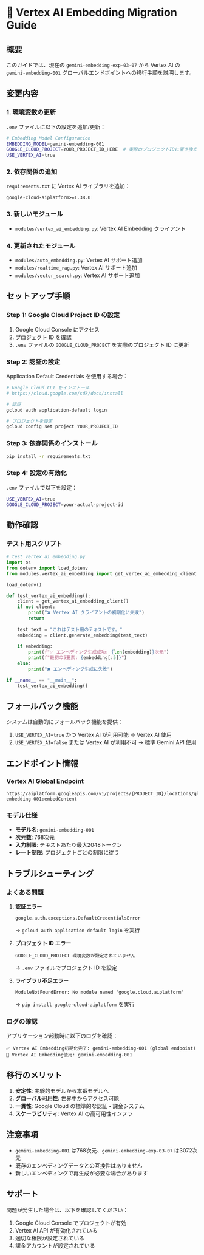 # 🚀 Vertex AI Embedding Migration Guide

## 概要

このガイドでは、現在の `gemini-embedding-exp-03-07` から Vertex AI の `gemini-embedding-001` グローバルエンドポイントへの移行手順を説明します。

## 変更内容

### 1. 環境変数の更新

`.env` ファイルに以下の設定を追加/更新：

```bash
# Embedding Model Configuration
EMBEDDING_MODEL=gemini-embedding-001
GOOGLE_CLOUD_PROJECT=YOUR_PROJECT_ID_HERE  # 実際のプロジェクトIDに置き換え
USE_VERTEX_AI=true
```

### 2. 依存関係の追加

`requirements.txt` に Vertex AI ライブラリを追加：

```
google-cloud-aiplatform>=1.38.0
```

### 3. 新しいモジュール

- `modules/vertex_ai_embedding.py`: Vertex AI Embedding クライアント

### 4. 更新されたモジュール

- `modules/auto_embedding.py`: Vertex AI サポート追加
- `modules/realtime_rag.py`: Vertex AI サポート追加
- `modules/vector_search.py`: Vertex AI サポート追加

## セットアップ手順

### Step 1: Google Cloud Project ID の設定

1. Google Cloud Console にアクセス
2. プロジェクト ID を確認
3. `.env` ファイルの `GOOGLE_CLOUD_PROJECT` を実際のプロジェクト ID に更新

### Step 2: 認証の設定

Application Default Credentials を使用する場合：

```bash
# Google Cloud CLI をインストール
# https://cloud.google.com/sdk/docs/install

# 認証
gcloud auth application-default login

# プロジェクトを設定
gcloud config set project YOUR_PROJECT_ID
```

### Step 3: 依存関係のインストール

```bash
pip install -r requirements.txt
```

### Step 4: 設定の有効化

`.env` ファイルで以下を設定：

```bash
USE_VERTEX_AI=true
GOOGLE_CLOUD_PROJECT=your-actual-project-id
```

## 動作確認

### テスト用スクリプト

```python
# test_vertex_ai_embedding.py
import os
from dotenv import load_dotenv
from modules.vertex_ai_embedding import get_vertex_ai_embedding_client

load_dotenv()

def test_vertex_ai_embedding():
    client = get_vertex_ai_embedding_client()
    if not client:
        print("❌ Vertex AI クライアントの初期化に失敗")
        return
    
    test_text = "これはテスト用のテキストです。"
    embedding = client.generate_embedding(test_text)
    
    if embedding:
        print(f"✅ エンベディング生成成功: {len(embedding)}次元")
        print(f"最初の5要素: {embedding[:5]}")
    else:
        print("❌ エンベディング生成に失敗")

if __name__ == "__main__":
    test_vertex_ai_embedding()
```

## フォールバック機能

システムは自動的にフォールバック機能を提供：

1. `USE_VERTEX_AI=true` かつ Vertex AI が利用可能 → Vertex AI 使用
2. `USE_VERTEX_AI=false` または Vertex AI が利用不可 → 標準 Gemini API 使用

## エンドポイント情報

### Vertex AI Global Endpoint
```
https://aiplatform.googleapis.com/v1/projects/{PROJECT_ID}/locations/global/publishers/google/models/gemini-embedding-001:embedContent
```

### モデル仕様
- **モデル名**: `gemini-embedding-001`
- **次元数**: 768次元
- **入力制限**: テキストあたり最大2048トークン
- **レート制限**: プロジェクトごとの制限に従う

## トラブルシューティング

### よくある問題

1. **認証エラー**
   ```
   google.auth.exceptions.DefaultCredentialsError
   ```
   → `gcloud auth application-default login` を実行

2. **プロジェクト ID エラー**
   ```
   GOOGLE_CLOUD_PROJECT 環境変数が設定されていません
   ```
   → `.env` ファイルでプロジェクト ID を設定

3. **ライブラリ不足エラー**
   ```
   ModuleNotFoundError: No module named 'google.cloud.aiplatform'
   ```
   → `pip install google-cloud-aiplatform` を実行

### ログの確認

アプリケーション起動時に以下のログを確認：

```
✅ Vertex AI Embedding初期化完了: gemini-embedding-001 (global endpoint)
🧠 Vertex AI Embedding使用: gemini-embedding-001
```

## 移行のメリット

1. **安定性**: 実験的モデルから本番モデルへ
2. **グローバル可用性**: 世界中からアクセス可能
3. **一貫性**: Google Cloud の標準的な認証・課金システム
4. **スケーラビリティ**: Vertex AI の高可用性インフラ

## 注意事項

- `gemini-embedding-001` は768次元、`gemini-embedding-exp-03-07` は3072次元
- 既存のエンベディングデータとの互換性はありません
- 新しいエンベディングで再生成が必要な場合があります

## サポート

問題が発生した場合は、以下を確認してください：

1. Google Cloud Console でプロジェクトが有効
2. Vertex AI API が有効化されている
3. 適切な権限が設定されている
4. 課金アカウントが設定されている